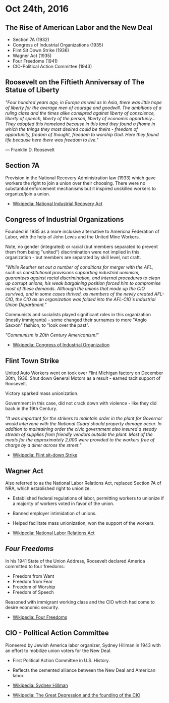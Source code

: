 Oct 24th, 2016
==============

The Rise of American Labor and the New Deal
-------------------------------------------

- Section 7A (1932)
- Congress of Industrial Organizations (1935)
- Flint Sit Down Strike (1936)
- Wagner Act (1935)
- Four Freedoms (1941)
- CIO-Political Action Committee (1943)

Roosevelt on the Fiftieth Anniversay of The Statue of Liberty
-------------------------------------------------------------

*"Four hundred years ago, in Europe as well as in Asia, there was little hope of liberty for the average men of courage and goodwill. The ambitions of a ruling class and the times alike consipred against liberty of conscience, liberty of speech, liberty of the person, liberty of economic opportuniy... They adopted this homeland because in this land they found a fhome in which the things they most desired could be theirs - freedom of opportunity, fredom of thought, freedom to worship God. Here they found life because here there was freedom to live."*

— Franklin D. Roosevelt

Section 7A
----------

Provision in the National Recovery Administration law (1933) which gave workers the right to join a union over their choosing. There were no substantial enforcement mechanisms but it inspired unskilled workers to organize/join a union.

- [Wikipedia: National Industrial Recovery Act](https://en.wikipedia.org/wiki/National_Industrial_Recovery_Act)

Congress of Industrial Organizations
------------------------------------

Founded in 1935 as a more inclusive alternative to Americna Federation of Labor, with the help of John Lewis and the United Mine Workers.

Note, no gender (integrated) or racial (but members separated to prevent them from being "united") discrimination were not implied in this organization - but members are separated by skill level, not craft.

*"While Reuther set out a number of conditions for merger with the AFL, such as constitutional provisions supporting industrial unionism, guarantees against racial discrimination, and internal procedures to clean up corrupt unions, his weak bargaining position forced him to compromise most of these demands. Although the unions that made up the CIO survived, and in some cases thrived, as members of the newly created AFL-CIO, the CIO as an organization was folded into the AFL-CIO's Industrial Union Department."*

Communists and socialists played significant roles in this organization (mostly immigrants) - some changed their surnames to more "Anglo Saxxon" fashion, to "look over the past".

*"Communism is 20th Century Americanism!"*

- [Wikipedia: Congress of Industrial Organization](https://en.wikipedia.org/wiki/Congress_of_Industrial_Organizations)

<div class="page-break"></div>

Flint Town Strike
-----------------

United Auto Workers went on took over Flint Michigan factory on December 30th, 1936. Shut down General Motors as a result - earned tacit support of Roosevelt.

Victory sparked mass unionization.

Government in this case, did not crack down with violence - like they did back in the 19th Century.

*"It was important for the strikers to maintain order in the plant for Governor would intervene with the National Guard should property damage occur. In addition to maintaining order the civic government also insured a steady stream of supplies from friendly vendors outside the plant. Most of the meals for the approximately 2,000 were provided to the workers free of charge by a diner across the street."*

- [Wikipedia: Flint sit-down Strike](https://en.wikipedia.org/wiki/Flint_sit-down_strike)

Wagner Act
----------

Also referred to as the National Labor Relations Act, replaced Section 7A of NRA, which established right to unionize.

- Established federal regulations of labor, permitting workers to unionize if a majority of workers voted in favor of the union.
- Banned employer intimidation of unions.
- Helped facilitate mass unionization, won the support of the workers.


- [Wikipedia: National Labor Relations Act](https://en.wikipedia.org/wiki/National_Labor_Relations_Act)

*Four Freedoms*
---------------

In his 1941 State of the Union Address, Roosevelt declared America committed to four freedoms:

- Freedom from Want
- Freedom from Fear
- Freedom of Worship
- Freedom of Speech

Reasoned with immigrant working class and the CIO which had come to desire economic security.

- [Wikipedia: Four Freedoms](https://en.wikipedia.org/wiki/Four_Freedoms)

CIO - Political Action Committee
--------------------------------

Pioneered by Jewish America labor organizer, Sydney Hillman in 1943 with an effort to mobilize union voters for the New Deal.

- First Political Action Committee in U.S. History.
- Reflects the cemented alliance between the New Deal and American labor.


- [Wikipedia: Sydney Hillman](https://en.wikipedia.org/wiki/Sidney_Hillman)
- [Wikipedia: The Great Depression and the founding of the CIO](https://en.wikipedia.org/wiki/Sidney_Hillman#The_Great_Depression_and_the_founding_of_the_CIO)
